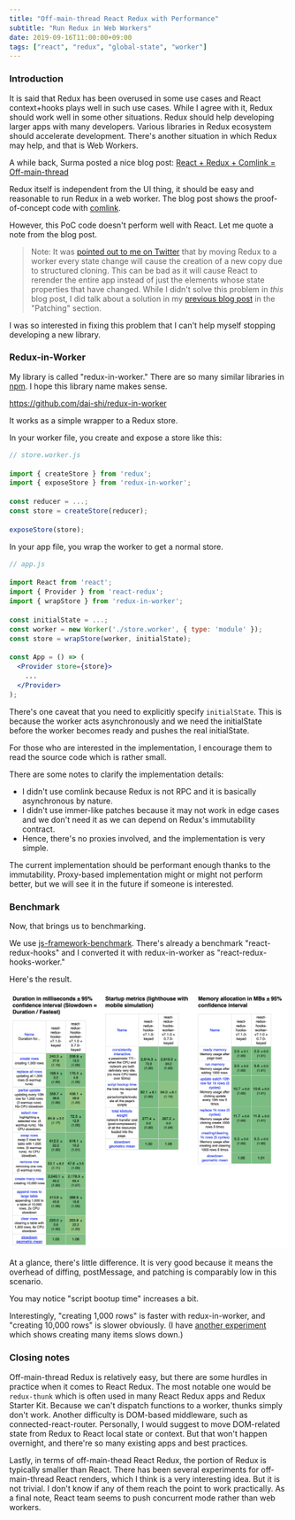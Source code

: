 ```yaml
---
title: "Off-main-thread React Redux with Performance"
subtitle: "Run Redux in Web Workers"
date: 2019-09-16T11:00:00+09:00
tags: ["react", "redux", "global-state", "worker"]
---
```


### Introduction

It is said that Redux has been overused in some use cases
and React context+hooks plays well in such use cases.
While I agree with it, Redux should work well in some other situations.
Redux should help developing larger apps with many developers.
Various libraries in Redux ecosystem should accelerate development.
There's another situation in which Redux may help, and that is Web Workers.

A while back, Surma posted a nice blog post:
[React + Redux + Comlink = Off-main-thread](https://dassur.ma/things/react-redux-comlink/)

Redux itself is independent from the UI thing,
it should be easy and reasonable to run Redux in a web worker.
The blog post shows the proof-of-concept code with [comlink](https://github.com/GoogleChromeLabs/comlink).

However, this PoC code doesn't perform well with React.
Let me quote a note from the blog post.

> Note: It was [pointed out to me on Twitter](https://twitter.com/nejcramovs/status/1156234576093687813) that by moving Redux to a worker every state change will cause the creation of a new copy due to structured cloning. This can be bad as it will cause React to rerender the entire app instead of just the elements whose state properties that have changed. While I didn't solve this problem in _this_ blog post, I did talk about a solution in my [previous blog post](https://dassur.ma/things/is-postmessage-slow/) in the "Patching" section.

I was so interested in fixing this problem that I can't help myself stopping developing a new library.

### Redux-in-Worker

My library is called "redux-in-worker."
There are so many similar libraries in [npm](https://www.npmjs.com).
I hope this library name makes sense.

<https://github.com/dai-shi/redux-in-worker>

It works as a simple wrapper to a Redux store.

In your worker file, you create and expose a store like this:

```javascript
// store.worker.js

import { createStore } from 'redux';
import { exposeStore } from 'redux-in-worker';

const reducer = ...;
const store = createStore(reducer);

exposeStore(store);
```

In your app file, you wrap the worker to get a normal store.

```jsx
// app.js

import React from 'react';
import { Provider } from 'react-redux';
import { wrapStore } from 'redux-in-worker';

const initialState = ...;
const worker = new Worker('./store.worker', { type: 'module' });
const store = wrapStore(worker, initialState);

const App = () => (
  <Provider store={store}>
    ...
  </Provider>
);
```

There's one caveat that you need to explicitly specify `initialState`.
This is because the worker acts asynchronously and we need the initialState
before the worker becomes ready and pushes the real initialState.

For those who are interested in the implementation,
I encourage them to read the source code which is rather small.

There are some notes to clarify the implementation details:

- I didn't use comlink because Redux is not RPC
  and it is basically asynchronous by nature.
- I didn't use immer-like patches because it may not work in edge cases
  and we don't need it as we can depend on Redux's immutability contract.
- Hence, there's no proxies involved, and the implementation is very simple.

The current implementation should be performant enough
thanks to the immutability.
Proxy-based implementation might or might not perform better,
but we will see it in the future if someone is interested.

### Benchmark

Now, that brings us to benchmarking.

We use [js-framework-benchmark](https://github.com/krausest/js-framework-benchmark).
There's already a benchmark "react-redux-hooks" and I converted it
with redux-in-worker as "react-redux-hooks-worker."

Here's the result.

![screenshot1](./screenshot1.png "Benchmark result")

At a glance, there's little difference.
It is very good because it means
the overhead of diffing, postMessage, and patching
is comparably low in this scenario.

You may notice "script bootup time" increases a bit.

Interestingly, "creating 1,000 rows" is faster with redux-in-worker,
and "creating 10,000 rows" is slower obviously.
(I have [another experiment](https://github.com/dfbaskin/redux-web-worker-example/pull/3) which shows creating many items slows down.)

### Closing notes

Off-main-thread Redux is relatively easy,
but there are some hurdles in practice when it comes to React Redux.
The most notable one would be `redux-thunk`
which is often used in many React Redux apps and Redux Starter Kit.
Because we can't dispatch functions to a worker,
thunks simply don't work.
Another difficulty is DOM-based middleware, such as connected-react-router.
Personally, I would suggest to move DOM-related state
from Redux to React local state or context.
But that won't happen overnight, and there're so many existing apps
and best practices.

Lastly, in terms of off-main-thead React Redux,
the portion of Redux is typically smaller than React.
There has been several experiments for off-main-thread
React renders, which I think is a very interesting idea.
But it is not trivial. I don't know if any of them reach
the point to work practically. As a final note,
React team seems to push concurrent mode rather than web workers.
